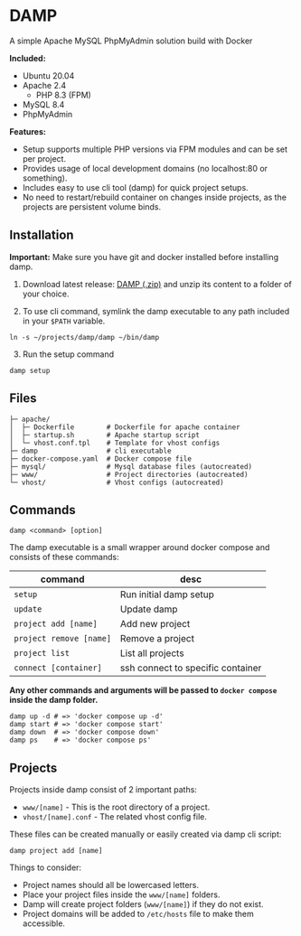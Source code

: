 # DAMP

A simple Apache MySQL PhpMyAdmin solution build with Docker

**Included:**

- Ubuntu 20.04
- Apache 2.4
  - PHP 8.3 (FPM)
- MySQL 8.4
- PhpMyAdmin

**Features:**

- Setup supports multiple PHP versions via FPM modules and can be set per project.
- Provides usage of local development domains (no localhost:80 or something).
- Includes easy to use cli tool (damp) for quick project setups.
- No need to restart/rebuild container on changes inside projects, as the projects are persistent volume binds.

## Installation

**Important:** Make sure you have git and docker installed before installing damp.

1. Download latest release: <a href="https://github.com/LeaveAirykson/docker-amp/archive/refs/heads/master.zip" target="_blank">DAMP (.zip)</a> and unzip its content to a folder of your choice.

2. To use cli command, symlink the damp executable to any path included in your `$PATH` variable.

```shell
ln -s ~/projects/damp/damp ~/bin/damp
```

3. Run the setup command

```shell
damp setup
```

## Files

```
├─ apache/
│  ├─ Dockerfile        # Dockerfile for apache container
│  ├─ startup.sh        # Apache startup script
│  └─ vhost.conf.tpl    # Template for vhost configs
├─ damp                 # cli executable
├─ docker-compose.yaml  # Docker compose file
├─ mysql/               # Mysql database files (autocreated)
├─ www/                 # Project directories (autocreated)
└─ vhost/               # Vhost configs (autocreated)
```

## Commands

```
damp <command> [option]
```

The damp executable is a small wrapper around docker compose and consists of these commands:

| command                 | desc                              |
| ----------------------- | --------------------------------- |
| `setup`                 | Run initial damp setup            |
| `update`                | Update damp                       |
| `project add [name]`    | Add new project                   |
| `project remove [name]` | Remove a project                  |
| `project list`          | List all projects                 |
| `connect [container]`   | ssh connect to specific container |

**Any other commands and arguments will be passed to `docker compose` inside the damp folder.**

```shell
damp up -d # => 'docker compose up -d'
damp start # => 'docker compose start'
damp down  # => 'docker compose down'
damp ps    # => 'docker compose ps'
```

## Projects

Projects inside damp consist of 2 important paths:

- `www/[name]` - This is the root directory of a project.
- `vhost/[name].conf` - The related vhost config file.

These files can be created manually or easily created via damp cli script:

```shell
damp project add [name]
```

Things to consider:

- Project names should all be lowercased letters.
- Place your project files inside the `www/[name]` folders.
- Damp will create project folders (`www/[name]`) if they do not exist.
- Project domains will be added to `/etc/hosts` file to make them accessible.
